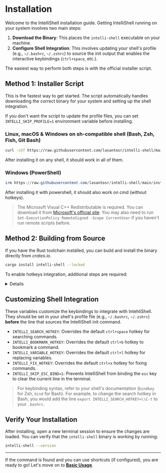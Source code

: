 # Installation

Welcome to the IntelliShell installation guide. Getting IntelliShell running on your system involves two main steps:

1. **Download the Binary**: This places the `intelli-shell` executable on your machine.
2. **Configure Shell Integration**: This involves updating your shell's profile (e.g., `~/.bashrc`, `~/.zshrc`) to
   source the init output that enables the interactive keybindings (`ctrl+space`, etc.).

The easiest way to perform both steps is with the official installer script.

## Method 1: Installer Script

This is the fastest way to get started. The script automatically handles downloading the correct binary for your system
and setting up the shell integration.

If you don't want the script to update the profile files, you can set `INTELLI_SKIP_PROFILE=1` environment variable
before installing.

### Linux, macOS & Windows on sh-compatible shell (Bash, Zsh, Fish, Git Bash)

```sh
curl -sSf https://raw.githubusercontent.com/lasantosr/intelli-shell/main/install.sh | sh
```

After installing it on any shell, it should work in all of them.

### Windows (PowerShell)

```powershell
irm https://raw.githubusercontent.com/lasantosr/intelli-shell/main/install.ps1 | iex
```

After installing it with powershell, it should also work on cmd (without hotkeys).

> The Microsoft Visual C++ Redistributable is required. You can download it from
> [Microsoft's official site](https://learn.microsoft.com/en-us/cpp/windows/latest-supported-vc-redist).
> You may also need to run `Set-ExecutionPolicy RemoteSigned -Scope CurrentUser` if you haven't run remote scripts before.

## Method 2: Building from Source

If you have the Rust toolchain installed, you can build and install the binary directly from _crates.io_.

```sh
cargo install intelli-shell --locked
```

To enable hotkeys integration, additional steps are required:

<details>
  <summary>Details</summary>

Edit your profile to source the init output:

- Bash: `~/.bashrc` or `~/.bash_profile`

  ```sh
  eval "$(intelli-shell init bash)"
  ```

- Zsh: `~/.zshrc`

  ```sh
  eval "$(intelli-shell init zsh)"
  ```

- Fish: `~/.config/fish/config.fish`

  ```sh
  intelli-shell init fish | source
  ```

- Powershell: `$Profile`

  ```powershell
  iex ((intelli-shell init powershell) -join "`n")
  ```

</details>

## Customizing Shell Integration

These variables customize the keybindings to integrate with IntehliShell. They should be set in your shell's profile
file (e.g., `~/.bashrc`, `~/.zshrc`) **before** the line that sources the IntelliShell init command.

- `INTELLI_SEARCH_HOTKEY`: Overrides the default `ctrl+space` hotkey for searching commands.
- `INTELLI_BOOKMARK_HOTKEY`: Overrides the default `ctrl+b` hotkey to bookmark a command.
- `INTELLI_VARIABLE_HOTKEY`: Overrides the default `ctrl+l` hotkey for replacing variables.
- `INTELLI_FIX_HOTKEY`: Overrides the default `ctrl+x` hotkey for fixing commands.
- `INTELLI_SKIP_ESC_BIND=1`: Prevents IntelliShell from binding the `esc` key to clear the current line in the terminal.

> For keybinding syntax, refer to your shell's documentation (`bindkey` for Zsh, `bind` for Bash). For example, to
> change the search hotkey in Bash, you would add the line `export INTELLI_SEARCH_HOTKEY=\\C-t` to your `.bashrc`.

## Verify Your Installation

After installing, open a new terminal session to ensure the changes are loaded. You can verify that the `intelli-shell`
binary is working by running:

```sh
intelli-shell --version
```

---

If the command is found and you can use shortcuts (if configured), you are ready to go!
Let's move on to [**Basic Usage**](./basic_usage.md).
